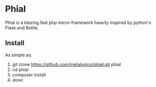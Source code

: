 # Phial

Phial is a blazing fast php micro-framework heavily inspired by python's Flask and Bottle.

## Install

As simple as:

1.  git clone https://github.com/metalogico/phial.git phial
2.  cd phial
3.  composer install
4.  _done._
